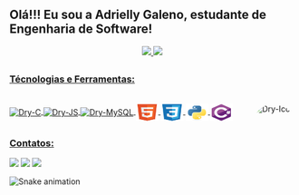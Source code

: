 ## Olá!!! Eu sou a Adrielly Galeno, estudante de Engenharia de Software!
<div align="center">
  <a href="https://github.com/drykette">
  <img height="160em" src="https://github-readme-stats.vercel.app/api?username=drykette&show_icons=true&theme=dracula&include_all_commits=true&count_private=true"/>
  <img height="160em" src="https://github-readme-stats.vercel.app/api/top-langs/?username=drykette&layout=compact&langs_count=7&theme=dracula"/>
</div>

##
### Técnologias e Ferramentas:


<div style="display: inline_block"><br>
  <img align="center" alt="Dry-C" height="30" width="40" src="https://cdn.jsdelivr.net/gh/devicons/devicon/icons/c/c-original.svg" />
  <img align="center" alt="Dry-JS" height="30" width="40" src="https://cdn.jsdelivr.net/gh/devicons/devicon/icons/javascript/javascript-original.svg" />
  <img align="center" alt="Dry-MySQL" height="30" width="40" src="https://cdn.jsdelivr.net/gh/devicons/devicon/icons/mysql/mysql-original-wordmark.svg" />
  <img align="center" alt="Dry-HTML" height="30" width="40" src="https://raw.githubusercontent.com/devicons/devicon/master/icons/html5/html5-original.svg">
  <img align="center" alt="Dry-CSS" height="30" width="40" src="https://raw.githubusercontent.com/devicons/devicon/master/icons/css3/css3-original.svg">
  <img align="center" alt="Dry-Python" height="30" width="40" src="https://raw.githubusercontent.com/devicons/devicon/master/icons/python/python-original.svg">
  <img align="center" alt="Dry-Csharp" height="30" width="40" src="https://raw.githubusercontent.com/devicons/devicon/master/icons/csharp/csharp-original.svg">
  <img align="right" alt="Dry-Icon" height="200" style="border-radius:50px;" src="https://user-images.githubusercontent.com/23423067/178582003-a9c2cf8f-e68f-40d3-9577-0b6bc99a3461.png">
</div>

##
### Contatos:

<div> 
  
  <a href="https://instagram.com/drykette" target="_blank"><img src="https://img.shields.io/badge/-Instagram-%23E4405F?style=for-the-badge&logo=instagram&logoColor=white" target="_blank"></a>
  <a href = "mailto:drykaa1@gmail.com"><img src="https://img.shields.io/badge/-Gmail-%23333?style=for-the-badge&logo=gmail&logoColor=white" target="_blank"></a>
  <a href="https://www.linkedin.com/in/adriellygaleno" target="_blank"><img src="https://img.shields.io/badge/-LinkedIn-%230077B5?style=for-the-badge&logo=linkedin&logoColor=white" target="_blank"></a> 
 
  ![Snake animation](https://github.com/drykette/drykette/blob/output/github-contribution-grid-snake.svg)
 
</div>
